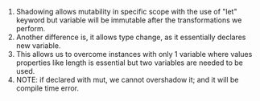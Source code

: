 1. Shadowing allows mutability in specific scope with the use of "let" keyword but variable will be immutable after the transformations we perform.
2. Another difference is, it allows type change, as it essentially declares new variable.
3. This allows us to overcome instances with only 1 variable where values properties like length is essential but two variables are needed to be used.
4. NOTE: if declared with mut, we cannot overshadow it; and it will be compile time error.
